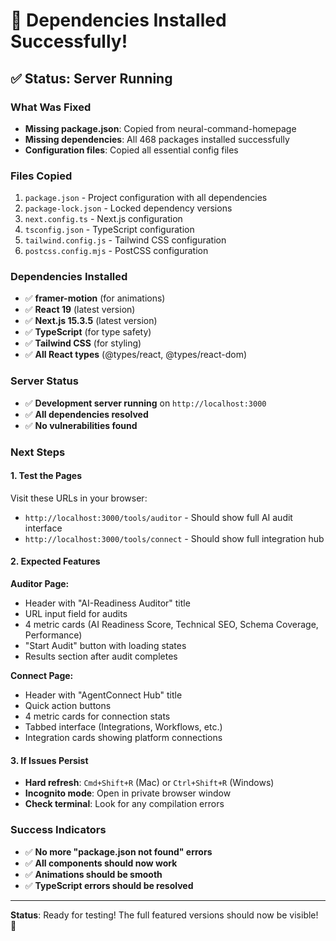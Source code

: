 # 🎉 **Dependencies Installed Successfully!**

## ✅ **Status: Server Running**

### **What Was Fixed**
- **Missing package.json**: Copied from neural-command-homepage
- **Missing dependencies**: All 468 packages installed successfully
- **Configuration files**: Copied all essential config files

### **Files Copied**
1. `package.json` - Project configuration with all dependencies
2. `package-lock.json` - Locked dependency versions
3. `next.config.ts` - Next.js configuration
4. `tsconfig.json` - TypeScript configuration
5. `tailwind.config.js` - Tailwind CSS configuration
6. `postcss.config.mjs` - PostCSS configuration

### **Dependencies Installed**
- ✅ **framer-motion** (for animations)
- ✅ **React 19** (latest version)
- ✅ **Next.js 15.3.5** (latest version)
- ✅ **TypeScript** (for type safety)
- ✅ **Tailwind CSS** (for styling)
- ✅ **All React types** (@types/react, @types/react-dom)

### **Server Status**
- ✅ **Development server running** on `http://localhost:3000`
- ✅ **All dependencies resolved**
- ✅ **No vulnerabilities found**

### **Next Steps**

#### **1. Test the Pages**
Visit these URLs in your browser:
- `http://localhost:3000/tools/auditor` - Should show full AI audit interface
- `http://localhost:3000/tools/connect` - Should show full integration hub

#### **2. Expected Features**

**Auditor Page:**
- Header with "AI-Readiness Auditor" title
- URL input field for audits
- 4 metric cards (AI Readiness Score, Technical SEO, Schema Coverage, Performance)
- "Start Audit" button with loading states
- Results section after audit completes

**Connect Page:**
- Header with "AgentConnect Hub" title
- Quick action buttons
- 4 metric cards for connection stats
- Tabbed interface (Integrations, Workflows, etc.)
- Integration cards showing platform connections

#### **3. If Issues Persist**
- **Hard refresh**: `Cmd+Shift+R` (Mac) or `Ctrl+Shift+R` (Windows)
- **Incognito mode**: Open in private browser window
- **Check terminal**: Look for any compilation errors

### **Success Indicators**
- ✅ **No more "package.json not found" errors**
- ✅ **All components should now work**
- ✅ **Animations should be smooth**
- ✅ **TypeScript errors should be resolved**

---

**Status**: Ready for testing! The full featured versions should now be visible! 🚀 